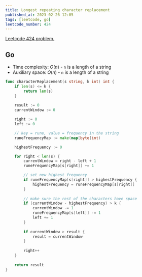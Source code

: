 ```yaml
---
title: Longest repeating character replacement
published_at: 2023-02-26 12:05
tags: [leetcode, go]
leetcode_number: 424
---
```


[Leetcode 424 problem.](https://leetcode.com/problems/longest-repeating-character-replacement/)

## Go

- Time complexity: $O(n)$ - `n` is a length of a string
- Auxiliary space: $O(n)$ - `n` is a length of a string

```go
func characterReplacement(s string, k int) int {    
    if len(s) <= k {
        return len(s)
    }
    
    result := 0
    currentWindow := 0

    right := 0
    left := 0

    // key = rune, value = frequency in the string
    runeFrequencyMap := make(map[byte]int)

    highestFrequency := 0

    for right < len(s) {
        currentWindow = right - left + 1
        runeFrequencyMap[s[right]] += 1

        // set new highest frequency
        if runeFrequencyMap[s[right]] > highestFrequency {
            highestFrequency = runeFrequencyMap[s[right]]
        }
        
        // make sure the rest of the characters have space
        if (currentWindow - highestFrequency) > k {
            currentWindow -= 1
            runeFrequencyMap[s[left]] -= 1 
            left += 1
        }
        
        if currentWindow > result {
            result = currentWindow
        }
        
        right++
    }
            
    return result
}
```